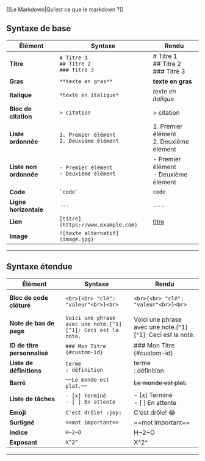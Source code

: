 [[Le Markdown|Qu'est ce que le markdown ?]]
## Syntaxe de base

| Élément                | Syntaxe                                       | Rendu                                       |
| ---------------------- | --------------------------------------------- | ------------------------------------------- |
| **Titre**              | `# Titre 1`<br>`## Titre 2`<br>`### Titre 3`  | # Titre 1 <br> ## Titre 2 <br> ### Titre 3  |
| **Gras**               | `**texte en gras**`                           | **texte en gras**                           |
| **Italique**           | `*texte en italique*`                         | *texte en italique*                         |
| **Bloc de citation**   | `> citation`                                  | > citation                                  |
| **Liste ordonnée**     | `1. Premier élément`<br>`2. Deuxième élément` | 1. Premier élément <br> 2. Deuxième élément |
| **Liste non ordonnée** | `- Premier élément`<br>`- Deuxième élément`   | - Premier élément <br> - Deuxième élément   |
| **Code**               | `` `code` ``                                  | `code`                                      |
| **Ligne horizontale**  | `---`                                         | ---                                         |
| **Lien**               | `[titre](https://www.example.com)`            | [titre](https://www.example.com)            |
| **Image**              | `![texte alternatif](image.jpg)`              |              |

---

## Syntaxe étendue

| Élément                      | Syntaxe                                                            | Rendu                                                            |
| ---------------------------- | ------------------------------------------------------------------ | ---------------------------------------------------------------- |
| **Bloc de code clôturé**     | <pre>```<br>{<br> "clé": "valeur"<br>}<br>```</pre>                | ```<br>{<br> "clé": "valeur"<br>}<br>```                         |
| **Note de bas de page**      | `Voici une phrase avec une note.[^1]`<br>`[^1]: Ceci est la note.` | Voici une phrase avec une note.[^1] <br> [^1]: Ceci est la note. |
| **ID de titre personnalisé** | `### Mon Titre {#custom-id}`                                       | ### Mon Titre {#custom-id}                                       |
| **Liste de définitions**     | `terme`<br>`: définition`                                          | terme <br> : définition                                          |
| **Barré**                    | `~~Le monde est plat.~~`                                           | ~~Le monde est plat.~~                                           |
| **Liste de tâches**          | `- [x] Terminé`<br>`- [ ] En attente`                              | - [x] Terminé <br> - [ ] En attente                              |
| **Emoji**                    | `C'est drôle! :joy:`                                               | C'est drôle! :joy:                                               |
| **Surligné**                 | `==mot important==`                                                | ==mot important==                                                |
| **Indice**                   | `H~2~O`                                                            | H~2~O                                                            |
| **Exposant**                 | `X^2^`                                                             | X^2^                                                             |

--- 

